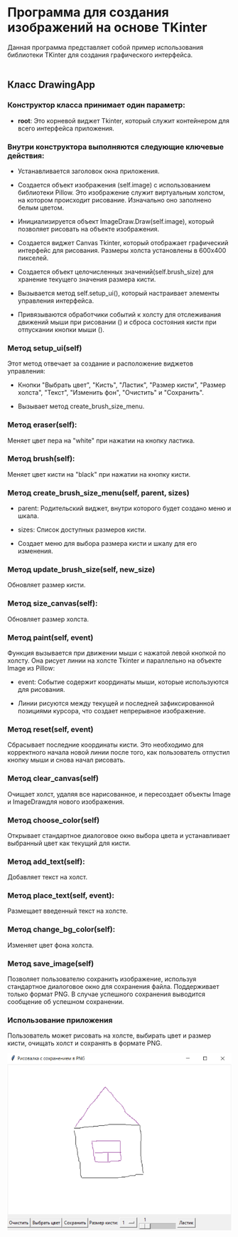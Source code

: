 # Программа для создания изображений на основе TKinter

Данная программа представляет собой пример использования библиотеки TKinter для создания графического интерфейса.
<br>
<br>

## Класс DrawingApp

### Конструктор класса принимает один параметр:

- **root**: Это корневой виджет Tkinter, который служит контейнером для всего интерфейса приложения.

### Внутри конструктора выполняются следующие ключевые действия:

- Устанавливается заголовок окна приложения.

- Создается объект изображения (self.image) с использованием библиотеки Pillow. Это изображение служит виртуальным холстом, на котором происходит рисование. Изначально оно заполнено белым цветом.

- Инициализируется объект ImageDraw.Draw(self.image), который позволяет рисовать на объекте изображения.

- Создается виджет Canvas Tkinter, который отображает графический интерфейс для рисования. Размеры холста установлены в 600x400 пикселей.

- Создается объект целочисленных значений(self.brush_size) для хранение текущего значения размера кисти.

- Вызывается метод self.setup_ui(), который настраивает элементы управления интерфейса.

- Привязываются обработчики событий к холсту для отслеживания движений мыши при рисовании () и сброса состояния кисти при отпускании кнопки мыши ().

### Метод setup_ui(self)

Этот метод отвечает за создание и расположение виджетов управления:

- Кнопки "Выбрать цвет", "Кисть", "Ластик", "Размер кисти", "Размер холста", "Текст", "Изменить фон", "Очистить" и "Сохранить".

- Вызывает метод create_brush_size_menu.

### Метод eraser(self):

Меняет цвет пера на "white" при нажатии на кнопку ластика.

### Метод brush(self):

Меняет цвет кисти на "black" при нажатии на кнопку кисти.

### Метод create_brush_size_menu(self, parent, sizes)

- parent: Родительский виджет, внутри которого будет создано меню и шкала.
  
- sizes: Список доступных размеров кисти.

- Создает меню для выбора размера кисти и шкалу для его изменения.

### Метод update_brush_size(self, new_size)

Обновляет размер кисти.

### Метод size_canvas(self):

Обновляет размер холста.
        
### Метод paint(self, event)

Функция вызывается при движении мыши с нажатой левой кнопкой по холсту. Она рисует линии на холсте Tkinter и параллельно на объекте Image из Pillow:

- event: Событие содержит координаты мыши, которые используются для рисования.

- Линии рисуются между текущей и последней зафиксированной позициями курсора, что создает непрерывное изображение.

### Метод reset(self, event)

Сбрасывает последние координаты кисти. Это необходимо для корректного начала новой линии после того, как пользователь отпустил кнопку мыши и снова начал рисовать.

### Метод clear_canvas(self)

Очищает холст, удаляя все нарисованное, и пересоздает объекты Image и ImageDrawдля нового изображения.

### Метод choose_color(self)

Открывает стандартное диалоговое окно выбора цвета и устанавливает выбранный цвет как текущий для кисти.

### Метод add_text(self):

Добавляет текст на холст.

### Метод place_text(self, event):

Размещает введенный текст на холсте.

### Метод change_bg_color(self):

Изменяет цвет фона холста.
        
### Метод save_image(self)

Позволяет пользователю сохранить изображение, используя стандартное диалоговое окно для сохранения файла. Поддерживает только формат PNG. В случае успешного сохранения выводится сообщение об успешном сохранении.


### Использование приложения

Пользователь может рисовать на холсте, выбирать цвет и размер кисти, очищать холст и сохранять в формате PNG.

<p align="center">
<img src="https://github.com/KatKabaev/Tkinter-drawing/blob/main/images/img1.png">
